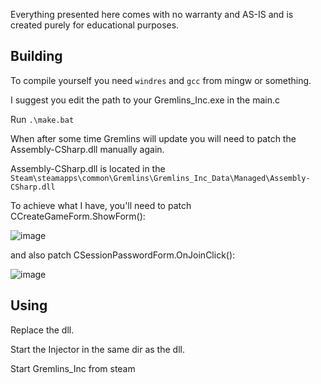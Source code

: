Everything presented here comes with no warranty and AS-IS and is created purely for educational purposes.

## Building
To compile yourself you need ```windres``` and ```gcc``` from mingw or something.

I suggest you edit the path to your Gremlins_Inc.exe in the main.c

Run ```.\make.bat```

When after some time Gremlins will update you will need to patch the Assembly-CSharp.dll manually again.

Assembly-CSharp.dll is located in the ```Steam\steamapps\common\Gremlins\Gremlins_Inc_Data\Managed\Assembly-CSharp.dll```

To achieve what I have, you'll need to patch CCreateGameForm.ShowForm():

![image](https://github.com/forentfraps/Gremlins-Password/assets/29946764/c3ea5e8d-3874-4f61-a2d2-4923730e1c93)

and also patch CSessionPasswordForm.OnJoinClick():

![image](https://github.com/forentfraps/Gremlins-Password/assets/29946764/3f44820f-4cbf-4d8c-a78c-d58b034f59c3)


## Using 

Replace the dll.

Start the Injector in the same dir as the dll.

Start Gremlins_Inc from steam
